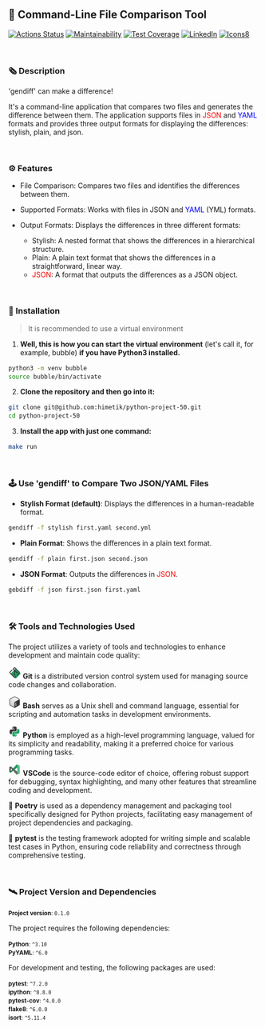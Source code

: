 ## 🌅 Command-Line File Comparison Tool

[![Actions Status](https://github.com/himetik/python-project-50/actions/workflows/hexlet-check.yml/badge.svg)](https://github.com/himetik/python-project-50/actions)
[![Maintainability](https://api.codeclimate.com/v1/badges/408d27b88775611bdfc5/maintainability)](https://codeclimate.com/github/himetik/python-project-50/maintainability)
[![Test Coverage](https://api.codeclimate.com/v1/badges/408d27b88775611bdfc5/test_coverage)](https://codeclimate.com/github/himetik/python-project-50/test_coverage)
[![LinkedIn](https://img.shields.io/badge/LinkedIn-himetik-%2321A366)](https://www.linkedin.com/in/george-igolkin-120247231/)
[![Icons8](https://img.shields.io/badge/Icons8-Used-green?logo=icons8&logoColor=white)](https://icons8.com/icons)

<br/>

### 🗞️ Description

'gendiff' can make a difference!

It's a command-line application that compares two files and generates the difference between them. 
The application supports files in <span style="color:red">JSON</span> and <span style="color:blue">YAML</span> formats and provides three output formats for displaying the differences: stylish, plain, and json.

<br/>

### ⚙️ Features

 - File Comparison: Compares two files and identifies the differences between them.

 - Supported Formats: Works with files in JSON and <span style="color:blue">YAML</span> (YML) formats.

 - Output Formats: Displays the differences in three different formats:
   - Stylish: A nested format that shows the differences in a hierarchical structure.
   - Plain: A plain text format that shows the differences in a straightforward, linear way.
   - <span style="color:red">JSON</span>: A format that outputs the differences as a JSON object.
 
<br/>

### 🔌 Installation

> It is recommended to use a virtual environment

1. **Well, this is how you can start the virtual environment**
(let's call it, for example, bubble) **if you have Python3 installed.**

```bash
python3 -m venv bubble
source bubble/bin/activate
```

2. **Clone the repository and then go into it:**

```bash
git clone git@github.com:himetik/python-project-50.git
cd python-project-50
```

3. **Install the app with just one command:**

```bash
make run
```

<br/>

### 🕹️ Use 'gendiff' to Compare Two JSON/YAML Files

- **Stylish Format (default)**: 
  Displays the differences in a human-readable format.

```bash
gendiff -f stylish first.yaml second.yml
```

- **Plain Format**: 
  Shows the differences in a plain text format.

```bash
gendiff -f plain first.json second.json
```

- **JSON Format**: 
  Outputs the differences in <span style="color:red">JSON</span>.

```bash
gebdiff -f json first.json first.yaml
```

<br/>

### 🛠️ Tools and Technologies Used

The project utilizes a variety of tools and technologies to enhance development and maintain code quality:

<img src="images/git.png" width="25" height="25" alt="Git"> **Git** is a distributed version control system used for managing source code changes and collaboration. 

<img src="images/bash.png" width="25" height="25" alt="Bash"> **Bash** serves as a Unix shell and command language, essential for scripting and automation tasks in development environments.

<img src="images/python3.png" width="25" height="25" alt="Python"> **Python** is employed as a high-level programming language, valued for its simplicity and readability, making it a preferred choice for various programming tasks.

<img src="images/code.png" width="25" height="25" alt="VSCode"> **VSCode** is the source-code editor of choice, offering robust support for debugging, syntax highlighting, and many other features that streamline coding and development.

🔩 **Poetry** is used as a dependency management and packaging tool specifically designed for Python projects, facilitating easy management of project dependencies and packaging.

🧪 **pytest** is the testing framework adopted for writing simple and scalable test cases in Python, ensuring code reliability and correctness through comprehensive testing.

<br/>

### 🛰️ Project Version and Dependencies

<small>**Project version**: `0.1.0`</small><br>

The project requires the following dependencies:

<small>**Python**: `^3.10`</small><br>
<small>**PyYAML**: `^6.0`</small><br>

For development and testing, the following packages are used:

<small>**pytest**: `^7.2.0`</small><br>
<small>**ipython**: `^8.8.0`</small><br>
<small>**pytest-cov**: `^4.0.0`</small><br>
<small>**flake8**: `^6.0.0`</small><br>
<small>**isort**: `^5.11.4`</small><br>

<br/>
